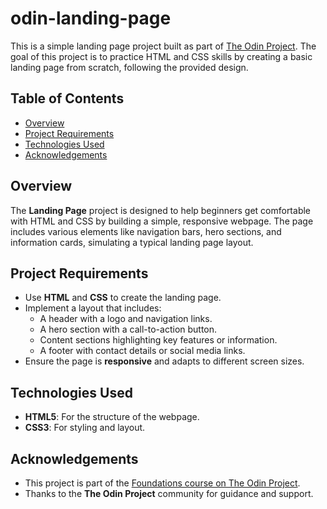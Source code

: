 # odin-landing-page

This is a simple landing page project built as part of [The Odin Project](https://www.theodinproject.com/). The goal of this project is to practice HTML and CSS skills by creating a basic landing page from scratch, following the provided design.

## Table of Contents

- [Overview](#overview)
- [Project Requirements](#project-requirements)
- [Technologies Used](#technologies-used)
- [Acknowledgements](#acknowledgements)

## Overview

The **Landing Page** project is designed to help beginners get comfortable with HTML and CSS by building a simple, responsive webpage. The page includes various elements like navigation bars, hero sections, and information cards, simulating a typical landing page layout.

## Project Requirements

- Use **HTML** and **CSS** to create the landing page.
- Implement a layout that includes:
  - A header with a logo and navigation links.
  - A hero section with a call-to-action button.
  - Content sections highlighting key features or information.
  - A footer with contact details or social media links.
- Ensure the page is **responsive** and adapts to different screen sizes.

## Technologies Used

- **HTML5**: For the structure of the webpage.
- **CSS3**: For styling and layout.

## Acknowledgements

- This project is part of the [Foundations course on The Odin Project](https://www.theodinproject.com/paths/foundations/courses/foundations/lessons/landing-page).
- Thanks to the **The Odin Project** community for guidance and support.
